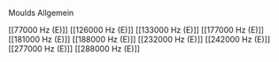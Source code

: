 Moulds Allgemein

[[77000 Hz (E)]]
[[126000 Hz (E)]]
[[133000 Hz (E)]]
[[177000 Hz (E)]]
[[181000 Hz (E)]]
[[188000 Hz (E)]]
[[232000 Hz (E)]]
[[242000 Hz (E)]]
[[277000 Hz (E)]]
[[288000 Hz (E)]]